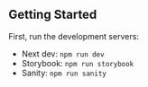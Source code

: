## Getting Started

First, run the development servers:

- Next dev: `npm run dev`
- Storybook: `npm run storybook`
- Sanity: `npm run sanity`
